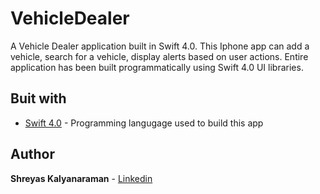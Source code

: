 # VehicleDealer
A Vehicle Dealer application built in Swift 4.0. This Iphone app can add a vehicle, search for a vehicle, display alerts based on user actions. Entire application has been built programmatically using Swift 4.0 UI libraries.  

## Buit with

* [Swift 4.0](https://docs.swift.org/swift-book/) - Programming langugage used to build this app

## Author

**Shreyas Kalyanaraman** - [Linkedin](https://www.linkedin.com/in/shreyaskalyanaraman)



